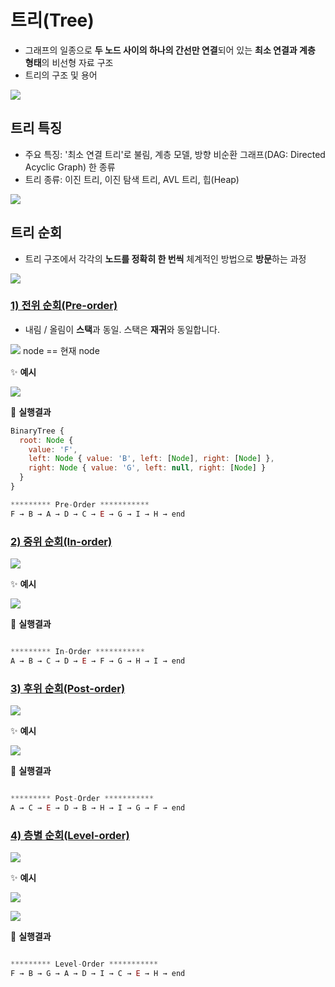 # 트리(Tree)
- 그래프의 일종으로 **두 노드 사이의 하나의 간선만 연결**되어 있는 **최소 연결과 계층 형태**의 비선형 자료 구조
- 트리의 구조 및 용어

![](./Tree/images/tree.jpg)


## 트리 특징
- 주요 특징: '최소 연결 트리'로 불림, 계층 모델, 방향 비순환 그래프(DAG: Directed Acyclic Graph) 한 종류
- 트리 종류: 이진 트리, 이진 탐색 트리, AVL 트리, 힙(Heap)

![](./Tree/images/트리특징.jpg)


## 트리 순회
- 트리 구조에서 각각의 **노드를 정확히 한 번씩** 체계적인 방법으로 **방문**하는 과정

![](./Tree/images/트리순회.jpg)

### [1) 전위 순회(Pre-order)](https://github.com/canmarkme/Today-ILearned/blob/main/%EC%9E%90%EB%A3%8C%EA%B5%AC%EC%A1%B0/%EB%B9%84%EC%84%A0%ED%98%95%20%EC%9E%90%EB%A3%8C%EA%B5%AC%EC%A1%B0/Tree/Tree_1.js)
- 내림 / 올림이 **스택**과 동일. 스택은 **재귀**와 동일합니다.

![](./Tree/images/preorder.jpg)
node == 현재 node


✨ **예시**

![](./Tree/images/1.png)


🧪 **실행결과**

```javascript
BinaryTree {
  root: Node {
    value: 'F',
    left: Node { value: 'B', left: [Node], right: [Node] },
    right: Node { value: 'G', left: null, right: [Node] }
  }
}

********* Pre-Order ***********
F → B → A → D → C → E → G → I → H → end
```



### [2) 중위 순회(In-order)](https://github.com/canmarkme/Today-ILearned/blob/main/%EC%9E%90%EB%A3%8C%EA%B5%AC%EC%A1%B0/%EB%B9%84%EC%84%A0%ED%98%95%20%EC%9E%90%EB%A3%8C%EA%B5%AC%EC%A1%B0/Tree/Tree_2.js)

![](./Tree/images/inorder.jpg)



✨ **예시**

![](./Tree/images/2.png)


🧪 **실행결과**

```javascript

********* In-Order ***********
A → B → C → D → E → F → G → H → I → end
```



### [3) 후위 순회(Post-order)](https://github.com/canmarkme/Today-ILearned/blob/main/%EC%9E%90%EB%A3%8C%EA%B5%AC%EC%A1%B0/%EB%B9%84%EC%84%A0%ED%98%95%20%EC%9E%90%EB%A3%8C%EA%B5%AC%EC%A1%B0/Tree/Tree_3.js)

![](./Tree/images/postorder.jpg)



✨ **예시**

![](./Tree/images/3.png)


🧪 **실행결과**

```javascript

********* Post-Order ***********
A → C → E → D → B → H → I → G → F → end
```



### [4) 층별 순회(Level-order)](https://github.com/canmarkme/Today-ILearned/blob/main/%EC%9E%90%EB%A3%8C%EA%B5%AC%EC%A1%B0/%EB%B9%84%EC%84%A0%ED%98%95%20%EC%9E%90%EB%A3%8C%EA%B5%AC%EC%A1%B0/Tree/Tree_4.js)

![](./Tree/images/levelorder.jpg)



✨ **예시**

![](./Tree/images/4.png)

![](./Tree/images/queue.png)

🧪 **실행결과**

```javascript

********* Level-Order ***********
F → B → G → A → D → I → C → E → H → end
```
